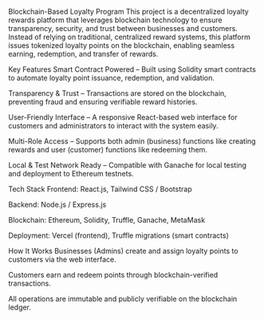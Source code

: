 Blockchain-Based Loyalty Program
This project is a decentralized loyalty rewards platform that leverages blockchain technology to ensure transparency, security, and trust between businesses and customers. Instead of relying on traditional, centralized reward systems, this platform issues tokenized loyalty points on the blockchain, enabling seamless earning, redemption, and transfer of rewards.

Key Features
Smart Contract Powered – Built using Solidity smart contracts to automate loyalty point issuance, redemption, and validation.

Transparency & Trust – Transactions are stored on the blockchain, preventing fraud and ensuring verifiable reward histories.

User-Friendly Interface – A responsive React-based web interface for customers and administrators to interact with the system easily.

Multi-Role Access – Supports both admin (business) functions like creating rewards and user (customer) functions like redeeming them.

Local & Test Network Ready – Compatible with Ganache for local testing and deployment to Ethereum testnets.

Tech Stack
Frontend: React.js, Tailwind CSS / Bootstrap

Backend: Node.js / Express.js

Blockchain: Ethereum, Solidity, Truffle, Ganache, MetaMask

Deployment: Vercel (frontend), Truffle migrations (smart contracts)

How It Works
Businesses (Admins) create and assign loyalty points to customers via the web interface.

Customers earn and redeem points through blockchain-verified transactions.

All operations are immutable and publicly verifiable on the blockchain ledger.
